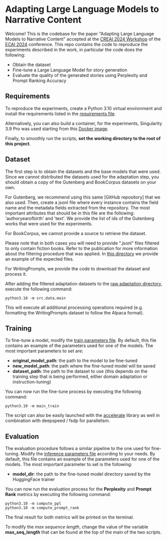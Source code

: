 # Adapting Large Language Models to Narrative Content

Welcome! This is the codebase for the paper "Adapting Large Language Models to Narrative Content" accepted at the [CREAI 2024 Workshop](https://creai.github.io/creai2024/) of the [ECAI 2024](https://www.ecai2024.eu/) conference. 
This repo contains the code to reproduce the experiments described in the work, in particular the code does the following:

- Obtain the dataset
- Fine-tune a Large Language Model for story generation
- Evaluate the quality of the generated stories using Perplexity and Prompt Ranking Accuracy

## Requirements

To reproduce the experiments, create a Python 3.10 virtual environment and install the requirements listed in the [requirements file](requirements.txt).

Alternatively, you can also build a container, for the experiments, Singularity 3.9 Pro was used starting from this [Docker image](https://hub.docker.com/layers/nvidia/cuda/12.1.0-cudnn8-devel-ubuntu20.04/images/sha256-da5f69611ae7526fbd23f8f8edb06d1818a782f1bbed7b6508efca1cd8d87777?context=explore).

Finally, to smoothly run the scripts, **set the working directory to the root of this project**.

## Dataset

The first step is to obtain the datasets and the base models that were used. Since we cannot distributed the datasets used for the adaptation step, you should obtain a copy of the Gutenberg and BookCorpus datasets on your own. 

For Gutenberg, we recommend using this same [GitHub repository] that we also used. Then, create a jsonl file where every instance contains the field name and the metadata fields extracted from the repository. The most important attributes that should be in this file are the following: 'authoryearofbirth' and 'text'. 
We provide the list of ids of the Gutenberg works that were used for the experiments.

For BookCorpus, we cannot provide a source to retrieve the dataset. 

Please note that in both cases you will need to provide ".jsonl" files filtered to only contain fiction books. Refer to the publication for more information about the filtering procedure that was applied.
In [this directory](/data/adaptation/raw) we provide an example of the expected files.

For WritingPrompts, we provide the code to download the dataset and process it.

After adding the filtered adaptation datasets to the [raw adaptation directory](/data/adaptation/raw), execute the following command:

    python3.10 -m src.data.main

This will execute all additional processing operations required (e.g. formatting the WritingPrompts dataset to follow the Alpaca format).

## Training

To fine-tune a model, modify the [train parameters file](parameters/parameters_train.yaml). By default, this file contains an example of the parameters used for one of the models. The most important parameters to set are:

- **original_model_path**: the path to the model to be fine-tuned
- **new_model_path**: the path where the fine-tuned model will be saved
- **dataset_path**: the path to the dataset to use (this depends on the training step that is being performed, either domain adaptation or instruction-tuning)

You can now run the fine-tune process by executing the following command:

    python3.10 -m main_train

The script can also be easily launched with the [accelerate](https://huggingface.co/docs/accelerate/index) library as well in combination with deepspeed / fsdp for parallelism.

## Evaluation

The evaluation procedure follows a similar pipeline to the one used for fine-tuning. Modify the [inference parameters file](parameters/parameters_inference.yaml) according to your needs. By default, this file contains an example of the parameters used for one of the models. The most important parameter to set is the following:

- **model_dir**: the path to the fine-tuned model directory saved by the HuggingFace trainer

You can now run the evaluation process for the **Perplexity** and **Prompt Rank** metrics by executing the following command:

    python3.10 -m compute_ppl
    python3.10 -m compute_prompt_rank

The final result for both metrics will be printed on the terminal.

To modify the *max sequence length*, change the value of the variable **max_seq_length** that can be found at the top of the main of the two scripts.
